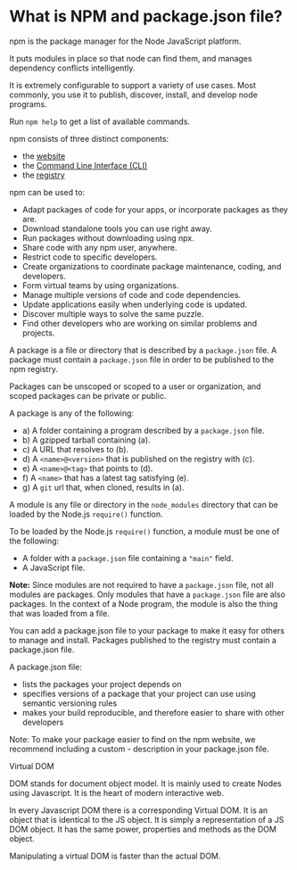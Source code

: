 # What is NPM and package.json file?

npm is the package manager for the Node JavaScript platform. 

It puts modules in place so that node can find them, and manages dependency conflicts intelligently.

It is extremely configurable to support a variety of use cases. Most commonly, you use it to publish, discover, install, and develop node programs.

Run `npm help` to get a list of available commands.

npm consists of three distinct components:
- the [website](https://npmjs.com/)
- the [Command Line Interface (CLI)](https://docs.npmjs.com/cli/npm)
- the [registry](https://docs.npmjs.com/misc/registry)

npm can be used to:
- Adapt packages of code for your apps, or incorporate packages as they are.
- Download standalone tools you can use right away.
- Run packages without downloading using npx.
- Share code with any npm user, anywhere.
- Restrict code to specific developers.
- Create organizations to coordinate package maintenance, coding, and developers.
- Form virtual teams by using organizations.
- Manage multiple versions of code and code dependencies.
- Update applications easily when underlying code is updated.
- Discover multiple ways to solve the same puzzle.
- Find other developers who are working on similar problems and projects.

A package is a file or directory that is described by a `package.json` file. A package must contain a `package.json` file in order to be published to the npm registry.

Packages can be unscoped or scoped to a user or organization, and scoped packages can be private or public.

A package is any of the following:

- a) A folder containing a program described by a `package.json` file.
- b) A gzipped tarball containing (a).
- c) A URL that resolves to (b).
- d) A `<name>@<version>` that is published on the registry with (c).
- e) A `<name>@<tag>` that points to (d).
- f) A `<name>` that has a latest tag satisfying (e).
- g) A `git` url that, when cloned, results in (a).

A module is any file or directory in the `node_modules` directory that can be loaded by the Node.js `require()` function.

To be loaded by the Node.js `require()` function, a module must be one of the following:

- A folder with a `package.json` file containing a `"main"` field.
- A JavaScript file.

**Note:** Since modules are not required to have a `package.json` file, not all modules are packages. Only modules that have a `package.json` file are also packages.
In the context of a Node program, the module is also the thing that was loaded from a file. 

You can add a package.json file to your package to make it easy for others to manage and install. Packages published to the registry must contain a package.json file.

A package.json file:

- lists the packages your project depends on
- specifies versions of a package that your project can use using semantic versioning rules
- makes your build reproducible, and therefore easier to share with other developers

Note: To make your package easier to find on the npm website, we recommend including a custom - description in your package.json file.

Virtual DOM

DOM stands for document object model. It is mainly used to create Nodes using Javascript. It is the heart of modern interactive web.

In every Javascript DOM there is a corresponding Virtual DOM. It is an object that is identical to the JS object. It is simply a representation of a JS DOM object. It has the same power, properties and methods as the DOM object.

Manipulating a virtual DOM is faster than the actual DOM.




